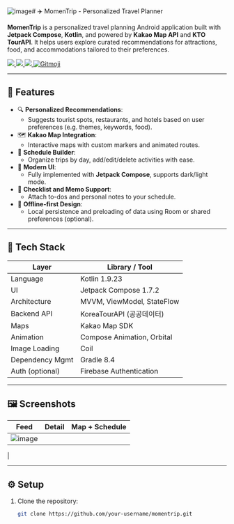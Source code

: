 ![image](https://github.com/user-attachments/assets/fe286e13-818c-46aa-9589-7292bd78718b)# ✈️ MomenTrip - Personalized Travel Planner

**MomenTrip** is a personalized travel planning Android application built with **Jetpack Compose**, **Kotlin**, and powered by **Kakao Map API** and **KTO TourAPI**. It helps users explore curated recommendations for attractions, food, and accommodations tailored to their preferences.

<p align="left">
  <a href="https://developer.android.com/jetpack/compose">
    <img src="https://img.shields.io/badge/Jetpack%20Compose-1.7.2-brightgreen" />
  </a>
  <a href="https://kotlinlang.org/">
    <img src="https://img.shields.io/badge/Kotlin-1.9.23-blueviolet" />
  </a>
  <a href="https://developer.android.com/studio/releases/gradle-plugin#updating-gradle">
    <img src="https://img.shields.io/badge/AGP-8.9.0-orange" />
  </a>
  <a href="https://gitmoji.dev">
    <img src="https://img.shields.io/badge/gitmoji-%20😎%20🎒-FFDD67.svg" alt="Gitmoji">
  </a>
</p>

---

## 🧭 Features

- 🔍 **Personalized Recommendations**: 
  - Suggests tourist spots, restaurants, and hotels based on user preferences (e.g. themes, keywords, food).
- 🗺️ **Kakao Map Integration**:
  - Interactive maps with custom markers and animated routes.
- 📆 **Schedule Builder**:
  - Organize trips by day, add/edit/delete activities with ease.
- 📸 **Modern UI**:
  - Fully implemented with **Jetpack Compose**, supports dark/light mode.
- 📝 **Checklist and Memo Support**:
  - Attach to-dos and personal notes to your schedule.
- 🚀 **Offline-first Design**:
  - Local persistence and preloading of data using Room or shared preferences (optional).

---

## 🧱 Tech Stack

| Layer           | Library / Tool                      |
|----------------|-------------------------------------|
| Language        | Kotlin 1.9.23                       |
| UI              | Jetpack Compose 1.7.2               |
| Architecture    | MVVM, ViewModel, StateFlow          |
| Backend API     | KoreaTourAPI (공공데이터)           |
| Maps            | Kakao Map SDK                       |
| Animation       | Compose Animation, Orbital          |
| Image Loading   | Coil                                 |
| Dependency Mgmt | Gradle 8.4                           |
| Auth (optional) | Firebase Authentication             |

---

## 🖼️ Screenshots

| Feed | Detail | Map + Schedule |
|------|--------|----------------|
|![image](https://github.com/user-attachments/assets/6f9458d5-4579-47d2-8934-c8d97464949d)
|

---

## ⚙️ Setup

1. Clone the repository:

   ```bash
   git clone https://github.com/your-username/momentrip.git
